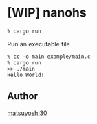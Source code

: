 # [WIP] nanohs

```
% cargo run
```

Run an executable file

```
% cc -o main example/main.c
% cargo run
>> ./main
Hello World!
```

## Author

[matsuyoshi30](https://twitter.com/matsuyoshi30)
